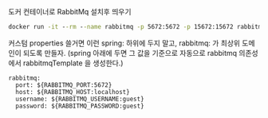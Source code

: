 

도커 컨테이너로 RabbitMq 설치후 띄우기
```cmd
docker run -it --rm --name rabbitmq -p 5672:5672 -p 15672:15672 rabbitmq:3.13-management
```



커스텀 properties 쓸거면 이런 spring: 하위에 두지 말고, rabbitmq: 가 최상위 도메인이 되도록 만들자. (spring 아래에 두면 그 값을 기준으로 자동으로 rabbitmq 의존성에서  rabbitmqTemplate 을 생성한다.)
```
rabbitmq:  
  port: ${RABBITMQ_PORT:5672}  
  host: ${RABBITMQ_HOST:localhost}  
  username: ${RABBITMQ_USERNAME:guest}  
  password: ${RABBITMQ_PASSWORD:guest}
```